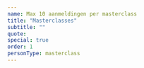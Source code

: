 ```yaml
---
name: Max 10 aanmeldingen per masterclass
title: "Masterclasses"
subtitle: ""
quote:
special: true
order: 1
personType: masterclass
---
```

